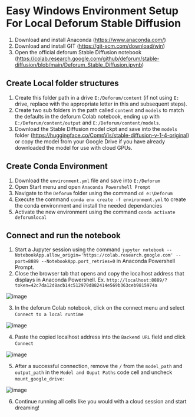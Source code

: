 # Easy Windows Environment Setup For Local Deforum Stable Diffusion
1. Download and install Anaconda (https://www.anaconda.com/)
2. Download and install GIT (https://git-scm.com/download/win)
3. Open the official deforum Stable Diffusion notebook (https://colab.research.google.com/github/deforum/stable-diffusion/blob/main/Deforum_Stable_Diffusion.ipynb)
## Create Local folder structures
1. Create this folder path in a drive ``E:/Deforum/content`` (if not using ``E:`` drive, replace with the appropriate letter in this and subsequent steps).
2. Create two sub folders in the path called ``content`` and ``models`` to match the defaults in the deforum Colab notebook, ending up with ``E:/Deforum/content/output`` and ``E:/Deforum/content/models``.
3. Download the Stable Diffusion model ckpt and save into the ``models`` folder (https://huggingface.co/CompVis/stable-diffusion-v-1-4-original) or copy the model from your Google Drive if you have already downloaded the model for use with cloud GPUs. 
## Create Conda Environment
1. Download the ``environment.yml`` file and save into ``E:/Deforum``
2. Open Start menu and open ``Anaconda Powershell Prompt``
3. Navigate to the ``Deforum`` folder using the command ``cd e:\Deforum``
4. Execute the command ``conda env create -f environment.yml`` to create the conda environment and install the needed dependancies
5. Activate the new environment using the command ``conda activate deforumlocal``

## Connect and run the notebook

1. Start a Jupyter session using the command ``jupyter notebook --NotebookApp.allow_origin='https://colab.research.google.com' --port=8889 --NotebookApp.port_retries=0`` in Anaconda Powershell Prompt.
2. Close the browser tab that opens and copy the localhost address that displays in Anaconda Powershell. Ex. ``http://localhost:8889/?token=42c7da12d8acb14c512979d882414e569b363ceb9815974a``

![image](https://user-images.githubusercontent.com/95973743/192117810-c9595da0-0337-478b-afed-6702e36b1ea1.png)

3. In the deforum Colab notebook, click on the connect menu and select ``Connect to a local runtime``

![image](https://user-images.githubusercontent.com/95973743/192116684-e81e6f1d-6bdd-4dca-9c34-797a943bd63a.png)

4. Paste the copied localhost address into the ``Backend URL`` field and click ``Connect``

![image](https://user-images.githubusercontent.com/95973743/192116724-fa37957d-a3c5-4d60-a322-17c10d4cdff3.png)

5. After a successful connection, remove the ``/`` from the ``model_path`` and ``output_path`` in the ``Model and Ouput Paths`` code cell and uncheck ``mount_google_drive:``

![image](https://user-images.githubusercontent.com/95973743/192117254-45583193-5422-4227-956a-5a2ec1b55672.png)

6. Continue running all cells like you would with a cloud session and start dreaming!
